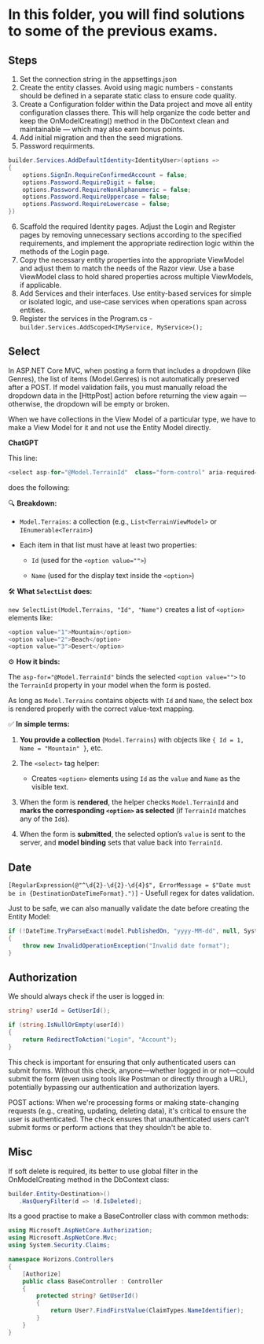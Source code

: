 # In this folder, you will find solutions to some of the previous exams.
## Steps
1. Set the connection string in the appsettings.json
2. Create the entity classes. Avoid using magic numbers - constants should be defined in a separate static class to ensure code quality.
3. Create a Configuration folder within the Data project and move all entity configuration classes there. This will help organize the code better and keep the OnModelCreating() method in the DbContext clean and maintainable — which may also earn bonus points.
4. Add initial migration and then the seed migrations.
5. Password requirments.

```csharp
builder.Services.AddDefaultIdentity<IdentityUser>(options =>
{
    options.SignIn.RequireConfirmedAccount = false;
    options.Password.RequireDigit = false;
    options.Password.RequireNonAlphanumeric = false;
    options.Password.RequireUppercase = false;
	options.Password.RequireLowercase = false;
})
```

6. Scaffold the required Identity pages. Adjust the Login and Register pages by removing unnecessary sections according to the specified requirements, and implement the appropriate redirection logic within the methods of the Login page.
7. Copy the necessary entity properties into the appropriate ViewModel and adjust them to match the needs of the Razor view. Use a base ViewModel class to hold shared properties across multiple ViewModels, if applicable.
8. Add Services and their interfaces. Use entity-based services for simple or isolated logic, and use-case services when operations span across entities.
9. Register the services in the Program.cs - `builder.Services.AddScoped<IMyService, MyService>();`
## Select
In ASP.NET Core MVC, when posting a form that includes a dropdown (like Genres), the list of items (Model.Genres) is not automatically preserved after a POST. If model validation fails, you must manually reload the dropdown data in the [HttpPost] action before returning the view again — otherwise, the dropdown will be empty or broken.

When we have collections in the View Model of a particular type, we have to make a View Model for it and not use the Entity Model directly.

**ChatGPT**

This line:
```csharp
<select asp-for="@Model.TerrainId"  class="form-control" aria-required="true" asp-items="@(new SelectList(Model.Terrains, "Id", "Name"))">
```

does the following:

🔍 **Breakdown:**

-   `Model.Terrains`: a collection (e.g., `List<TerrainViewModel>` or `IEnumerable<Terrain>`)
    
-   Each item in that list must have at least two properties:
    
    -   `Id` (used for the `<option value="">`)
        
    -   `Name` (used for the display text inside the `<option>`)
        
🛠 **What `SelectList` does:**

`new SelectList(Model.Terrains, "Id", "Name")` creates a list of `<option>` elements like:

```csharp
<option value="1">Mountain</option>
<option value="2">Beach</option>
<option value="3">Desert</option>
```

⚙️ **How it binds:**

The `asp-for="@Model.TerrainId"` binds the selected `<option value="">` to the `TerrainId` property in your model when the form is posted.

As long as `Model.Terrains` contains objects with `Id` and `Name`, the select box is rendered properly with the correct value-text mapping.

✅ **In simple terms:**

1.  **You provide a collection** (`Model.Terrains`) with objects like `{ Id = 1, Name = "Mountain" }`, etc.
    
2.  The `<select>` tag helper:
    
    -   Creates `<option>` elements using `Id` as the `value` and `Name` as the visible text.
        
3.  When the form is **rendered**, the helper checks `Model.TerrainId` and **marks the corresponding `<option>` as selected** (if `TerrainId` matches any of the `Id`s).
    
4.  When the form is **submitted**, the selected option’s `value` is sent to the server, and **model binding** sets that value back into `TerrainId`.
## Date
`[RegularExpression(@"^\d{2}-\d{2}-\d{4}$", ErrorMessage = $"Date must be in {DestinationDateTimeFormat}.")]` - Usefull regex for dates validation.

Just to be safe, we can also manually validate the date before creating the Entity Model:

```csharp
if (!DateTime.TryParseExact(model.PublishedOn, "yyyy-MM-dd", null, System.Globalization.DateTimeStyles.None, out var publishedDate))
{
    throw new InvalidOperationException("Invalid date format");
}
```
## Authorization
We should always check if the user is logged in:

```csharp
string? userId = GetUserId();

if (string.IsNullOrEmpty(userId))
{
    return RedirectToAction("Login", "Account");
}
```

This check is important for ensuring that only authenticated users can submit forms. Without this check, anyone—whether logged in or not—could submit the form (even using tools like Postman or directly through a URL), potentially bypassing our authentication and authorization layers.

 POST actions: When we're processing forms or making state-changing requests (e.g., creating, updating, deleting data), it's critical to ensure the user is authenticated. The check ensures that unauthenticated users can't submit forms or perform actions that they shouldn't be able to.

## Misc
If soft delete is required, its better to use global filter in the OnModelCreating method in the DbContext class:

```csharp
builder.Entity<Destination>()
   .HasQueryFilter(d => !d.IsDeleted);
```

Its a good practise to make a BaseController class with common methods:

```csharp
using Microsoft.AspNetCore.Authorization;
using Microsoft.AspNetCore.Mvc;
using System.Security.Claims;

namespace Horizons.Controllers
{
    [Authorize]
    public class BaseController : Controller
    {
        protected string? GetUserId()
        {
            return User?.FindFirstValue(ClaimTypes.NameIdentifier);
        }
    }
}
```